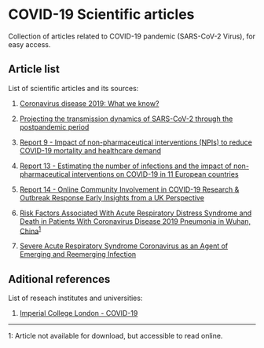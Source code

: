 
# COVID-19 Scientific articles

Collection of articles related to COVID-19 pandemic (SARS-CoV-2 Virus), for easy access.


## Article list


List of scientific articles and its sources:

1. [Coronavirus disease 2019: What we know?](https://www.ncbi.nlm.nih.gov/pubmed/32170865)


2. [Projecting the transmission dynamics of SARS-CoV-2 through the postpandemic period](https://science.sciencemag.org/content/early/2020/04/14/science.abb5793)


3. [Report 9 - Impact of non-pharmaceutical interventions (NPIs) to reduce COVID-19 mortality and healthcare demand](https://www.imperial.ac.uk/mrc-global-infectious-disease-analysis/covid-19/report-9-impact-of-npis-on-covid-19/)

4. [Report 13 - Estimating the number of infections and the impact of non-pharmaceutical interventions on COVID-19 in 11 European countries]()

5. [Report 14 - Online Community Involvement in COVID-19 Research & Outbreak Response Early Insights from a UK Perspective](https://www.imperial.ac.uk/mrc-global-infectious-disease-analysis/covid-19/report-14-online-community-involvement/)

6. [Risk Factors Associated With Acute Respiratory Distress Syndrome and Death in Patients With Coronavirus Disease 2019 Pneumonia in Wuhan, China](https://jamanetwork.com/journals/jamainternalmedicine/fullarticle/2763184)<sup>[1](#footnote1)</sup>


7. [Severe Acute Respiratory Syndrome Coronavirus as an Agent of Emerging and Reemerging Infection](https://cmr.asm.org/content/20/4/660)


## Aditional references

List of reseach institutes and universities:

1. [Imperial College London - COVID-19](https://www.imperial.ac.uk/mrc-global-infectious-disease-analysis/covid-19/)

---
<a name="footnote1">1</a>: Article not available for download, but accessible to read online.